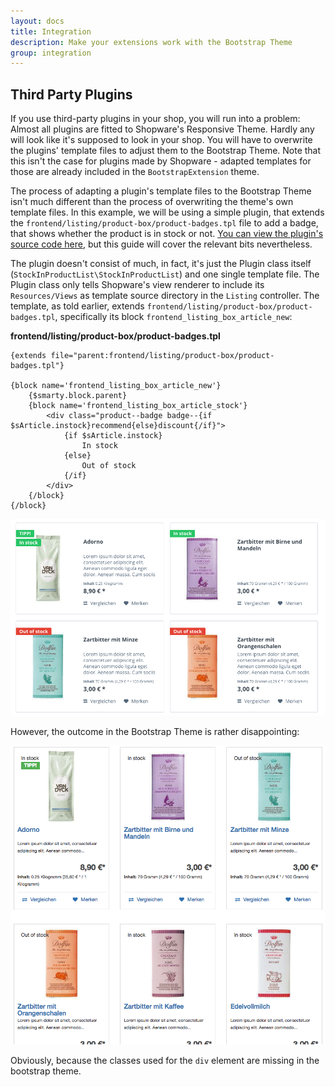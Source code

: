 ```yaml
---
layout: docs
title: Integration
description: Make your extensions work with the Bootstrap Theme
group: integration
---
```


## Third Party Plugins

If you use third-party plugins in your shop, you will run into a problem: Almost all plugins are fitted to Shopware's Responsive Theme.
Hardly any will look like it's supposed to look in your shop. You will have to overwrite the plugins' template files to adjust them to the Bootstrap Theme.
Note that this isn't the case for plugins made by Shopware - adapted templates for those are already included in the `BootstrapExtension` theme.

The process of adapting a plugin's template files to the Bootstrap Theme isn't much different than the process of overwriting the theme's own template files.
In this example, we will be using a simple plugin, that extends the `frontend/listing/product-box/product-badges.tpl` file to add a badge, that shows
whether the product is in stock or not. [You can view the plugin's source code here](https://github.com/oktupol/shopware-stock-information-in-product-list),
but this guide will cover the relevant bits nevertheless.

The plugin doesn't consist of much, in fact, it's just the Plugin class itself (`StockInProductList\StockInProductList`) and one single template file.
The Plugin class only tells Shopware's view renderer to include its `Resources/Views` as template source directory in the `Listing` controller.
The template, as told earlier, extends `frontend/listing/product-box/product-badges.tpl`, specifically its block `frontend_listing_box_article_new`:

**frontend/listing/product-box/product-badges.tpl**
```smarty
{extends file="parent:frontend/listing/product-box/product-badges.tpl"}

{block name='frontend_listing_box_article_new'}
    {$smarty.block.parent}
    {block name='frontend_listing_box_article_stock'}
        <div class="product--badge badge--{if $sArticle.instock}recommend{else}discount{/if}">
            {if $sArticle.instock}
                In stock
            {else}
                Out of stock
            {/if}
        </div>
    {/block}
{/block}
```

![badges](img/badges-responsive.png)

However, the outcome in the Bootstrap Theme is rather disappointing:

![badges](img/badges-bootstrap-before.png)

Obviously, because the classes used for the `div` element are missing in the bootstrap theme.
